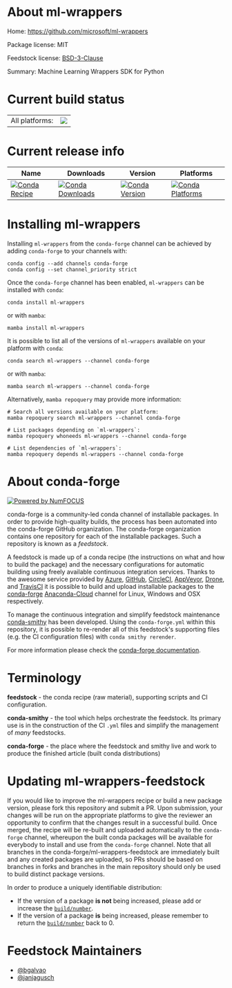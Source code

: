 About ml-wrappers
=================

Home: https://github.com/microsoft/ml-wrappers

Package license: MIT

Feedstock license: [BSD-3-Clause](https://github.com/conda-forge/ml-wrappers-feedstock/blob/main/LICENSE.txt)

Summary: Machine Learning Wrappers SDK for Python

Current build status
====================


<table><tr><td>All platforms:</td>
    <td>
      <a href="https://dev.azure.com/conda-forge/feedstock-builds/_build/latest?definitionId=16801&branchName=main">
        <img src="https://dev.azure.com/conda-forge/feedstock-builds/_apis/build/status/ml-wrappers-feedstock?branchName=main">
      </a>
    </td>
  </tr>
</table>

Current release info
====================

| Name | Downloads | Version | Platforms |
| --- | --- | --- | --- |
| [![Conda Recipe](https://img.shields.io/badge/recipe-ml--wrappers-green.svg)](https://anaconda.org/conda-forge/ml-wrappers) | [![Conda Downloads](https://img.shields.io/conda/dn/conda-forge/ml-wrappers.svg)](https://anaconda.org/conda-forge/ml-wrappers) | [![Conda Version](https://img.shields.io/conda/vn/conda-forge/ml-wrappers.svg)](https://anaconda.org/conda-forge/ml-wrappers) | [![Conda Platforms](https://img.shields.io/conda/pn/conda-forge/ml-wrappers.svg)](https://anaconda.org/conda-forge/ml-wrappers) |

Installing ml-wrappers
======================

Installing `ml-wrappers` from the `conda-forge` channel can be achieved by adding `conda-forge` to your channels with:

```
conda config --add channels conda-forge
conda config --set channel_priority strict
```

Once the `conda-forge` channel has been enabled, `ml-wrappers` can be installed with `conda`:

```
conda install ml-wrappers
```

or with `mamba`:

```
mamba install ml-wrappers
```

It is possible to list all of the versions of `ml-wrappers` available on your platform with `conda`:

```
conda search ml-wrappers --channel conda-forge
```

or with `mamba`:

```
mamba search ml-wrappers --channel conda-forge
```

Alternatively, `mamba repoquery` may provide more information:

```
# Search all versions available on your platform:
mamba repoquery search ml-wrappers --channel conda-forge

# List packages depending on `ml-wrappers`:
mamba repoquery whoneeds ml-wrappers --channel conda-forge

# List dependencies of `ml-wrappers`:
mamba repoquery depends ml-wrappers --channel conda-forge
```


About conda-forge
=================

[![Powered by
NumFOCUS](https://img.shields.io/badge/powered%20by-NumFOCUS-orange.svg?style=flat&colorA=E1523D&colorB=007D8A)](https://numfocus.org)

conda-forge is a community-led conda channel of installable packages.
In order to provide high-quality builds, the process has been automated into the
conda-forge GitHub organization. The conda-forge organization contains one repository
for each of the installable packages. Such a repository is known as a *feedstock*.

A feedstock is made up of a conda recipe (the instructions on what and how to build
the package) and the necessary configurations for automatic building using freely
available continuous integration services. Thanks to the awesome service provided by
[Azure](https://azure.microsoft.com/en-us/services/devops/), [GitHub](https://github.com/),
[CircleCI](https://circleci.com/), [AppVeyor](https://www.appveyor.com/),
[Drone](https://cloud.drone.io/welcome), and [TravisCI](https://travis-ci.com/)
it is possible to build and upload installable packages to the
[conda-forge](https://anaconda.org/conda-forge) [Anaconda-Cloud](https://anaconda.org/)
channel for Linux, Windows and OSX respectively.

To manage the continuous integration and simplify feedstock maintenance
[conda-smithy](https://github.com/conda-forge/conda-smithy) has been developed.
Using the ``conda-forge.yml`` within this repository, it is possible to re-render all of
this feedstock's supporting files (e.g. the CI configuration files) with ``conda smithy rerender``.

For more information please check the [conda-forge documentation](https://conda-forge.org/docs/).

Terminology
===========

**feedstock** - the conda recipe (raw material), supporting scripts and CI configuration.

**conda-smithy** - the tool which helps orchestrate the feedstock.
                   Its primary use is in the construction of the CI ``.yml`` files
                   and simplify the management of *many* feedstocks.

**conda-forge** - the place where the feedstock and smithy live and work to
                  produce the finished article (built conda distributions)


Updating ml-wrappers-feedstock
==============================

If you would like to improve the ml-wrappers recipe or build a new
package version, please fork this repository and submit a PR. Upon submission,
your changes will be run on the appropriate platforms to give the reviewer an
opportunity to confirm that the changes result in a successful build. Once
merged, the recipe will be re-built and uploaded automatically to the
`conda-forge` channel, whereupon the built conda packages will be available for
everybody to install and use from the `conda-forge` channel.
Note that all branches in the conda-forge/ml-wrappers-feedstock are
immediately built and any created packages are uploaded, so PRs should be based
on branches in forks and branches in the main repository should only be used to
build distinct package versions.

In order to produce a uniquely identifiable distribution:
 * If the version of a package **is not** being increased, please add or increase
   the [``build/number``](https://docs.conda.io/projects/conda-build/en/latest/resources/define-metadata.html#build-number-and-string).
 * If the version of a package **is** being increased, please remember to return
   the [``build/number``](https://docs.conda.io/projects/conda-build/en/latest/resources/define-metadata.html#build-number-and-string)
   back to 0.

Feedstock Maintainers
=====================

* [@bgalvao](https://github.com/bgalvao/)
* [@janjagusch](https://github.com/janjagusch/)

